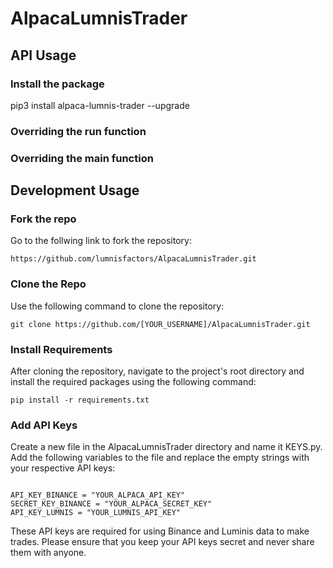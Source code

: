 # AlpacaLumnisTrader


## API Usage 

### Install the package 
pip3 install alpaca-lumnis-trader --upgrade

### Overriding the run function

### Overriding the main function

## Development Usage

### Fork the repo
Go to the follwing link to fork the repository:

``` 
https://github.com/lumnisfactors/AlpacaLumnisTrader.git 
```

### Clone the Repo

Use the following command to clone the repository:

```
git clone https://github.com/[YOUR_USERNAME]/AlpacaLumnisTrader.git
```

### Install Requirements

After cloning the repository, navigate to the project's root directory and install the required packages using the following command:

```
pip install -r requirements.txt
```

### Add API Keys

Create a new file in the AlpacaLumnisTrader directory and name it KEYS.py. Add the following variables to the file and replace the empty strings with your respective API keys:

```

API_KEY_BINANCE = "YOUR_ALPACA_API_KEY"
SECRET_KEY_BINANCE = "YOUR_ALPACA_SECRET_KEY"
API_KEY_LUMNIS = "YOUR_LUMNIS_API_KEY"
```

These API keys are required for using Binance and Luminis data to make trades. Please ensure that you keep your API keys secret and never share them with anyone.
